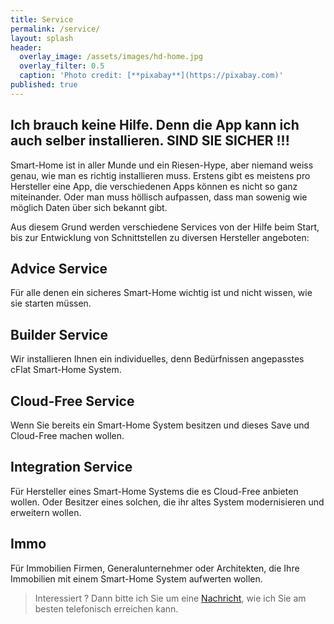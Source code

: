 ```yaml
---
title: Service
permalink: /service/
layout: splash
header:
  overlay_image: /assets/images/hd-home.jpg
  overlay_filter: 0.5
  caption: 'Photo credit: [**pixabay**](https://pixabay.com)'
published: true
---
```

<p></p>

## Ich brauch keine Hilfe. Denn die App kann ich auch selber installieren. SIND SIE SICHER !!!

Smart-Home ist in aller Munde und ein Riesen-Hype, aber niemand weiss genau, wie man es richtig installieren muss. Erstens gibt es meistens pro Hersteller eine App, die verschiedenen Apps können es nicht so ganz miteinander. Oder man muss höllisch aufpassen, dass man sowenig wie möglich Daten über sich bekannt gibt.

Aus diesem Grund werden verschiedene Services von der Hilfe beim Start, bis zur Entwicklung von Schnittstellen zu diversen Hersteller angeboten:

## Advice Service

Für alle denen ein sicheres Smart-Home wichtig ist und nicht wissen, wie sie starten müssen. 

## Builder Service

Wir installieren Ihnen ein individuelles, denn Bedürfnissen angepasstes cFlat Smart-Home System. 

## Cloud-Free Service

Wenn Sie bereits ein Smart-Home System besitzen und dieses Save und Cloud-Free machen wollen.

## Integration Service

Für Hersteller eines Smart-Home Systems die es Cloud-Free anbieten wollen. Oder Besitzer eines solchen, die ihr altes System modernisieren und erweitern wollen.

## Immo

Für Immobilien Firmen, Generalunternehmer oder Architekten, die Ihre Immobilien mit einem Smart-Home System aufwerten wollen.


> Interessiert ? Dann bitte ich Sie um eine [Nachricht](/contact), wie ich Sie am besten telefonisch erreichen kann.
